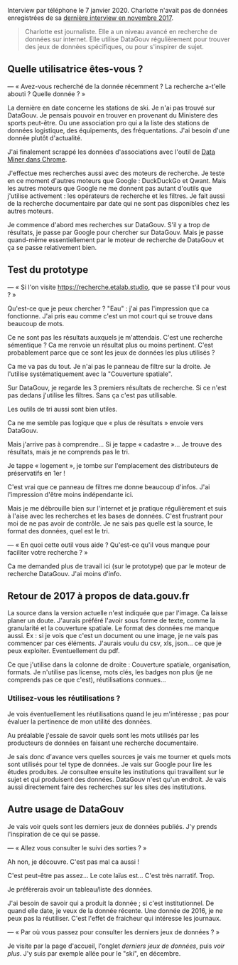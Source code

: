Interview par téléphone le 7 janvier 2020.
Charlotte n'avait pas de données enregistrées de sa [dernière interview en novembre 2017](https://github.com/etalab/user-research/blob/master/interviews/20171011-charlotte/index.md).


> Charlotte est journaliste.
> Elle a un niveau avancé en recherche de données sur internet.
> Elle utilise DataGouv régulièrement pour trouver des jeux de données spécifiques, ou pour s'inspirer de sujet.


## Quelle utilisatrice êtes-vous ?

— « Avez-vous recherché de la donnée récemment ? La recherche a-t'elle abouti ? Quelle donnée ? »

La dernière en date concerne les stations de ski.
Je n'ai pas trouvé sur DataGouv.
Je pensais pouvoir en trouver en provenant du Ministere des sports peut-être.
Ou une association pro qui a la liste des stations de données logistique, des équipements, des fréquentations.
J'ai besoin d'une donnée plutôt d'actualité.

J'ai finalement scrappé les données d'associations avec l'outil de [Data Miner dans Chrome](https://chrome.google.com/webstore/detail/data-scraper-easy-web-scr/nndknepjnldbdbepjfgmncbggmopgden).

J'effectue mes recherches aussi avec des moteurs de recherche.
Je teste en ce moment d'autres moteurs que Google : DuckDuckGo et Qwant.
Mais les autres moteurs que Google ne me donnent pas autant d'outils que j'utilise activement : les opérateurs de recherche et les filtres.
Je fait aussi de la recherche documentaire par date qui ne sont pas disponibles chez les autres moteurs.

Je commence d'abord mes recherches sur DataGouv.
S'il y a trop de résultats, je passe par Google pour chercher sur DataGouv.
Mais je passe quand-même essentiellement par le moteur de recherche de DataGouv et ça se passe relativement bien.


## Test du prototype

— « Si l'on visite https://recherche.etalab.studio, que se passe t'il pour vous ? »

Qu'est-ce que je peux chercher ?
"Eau" : j'ai pas l'impression que ca fonctionne.
J'ai pris eau comme c'est un mot court qui se trouve dans beaucoup de mots.

Ce ne sont pas les résultats auxquels je m'attendais.
C'est une recherche sémentique ?
Ca me renvoie un résultat plus ou moins pertinent.
C'est probablement parce que ce sont les jeux de données les plus utilisés ?

Ca me va pas du tout. Je n'ai pas le panneau de filtre sur la droite. Je l'utilise systématiquement avec la "Couverture spatiale".

Sur DataGouv, je regarde les 3 premiers résultats de recherche. Si ce n'est pas dedans j'utilise les filtres. Sans ça c'est pas utilisable.

Les outils de tri aussi sont bien utiles.

Ca ne me semble pas logique que « plus de résultats » envoie vers DataGouv.

Mais j'arrive pas à comprendre…
Si je tappe « cadastre »… Je trouve des résultats, mais je ne comprends pas le tri.

Je tappe « logement », je tombe sur l'emplacement des distributeurs de préservatifs en 1er !

C'est vrai que ce panneau de filtres me donne beaucoup d'infos. J'ai l'impression d'être moins indépendante ici.

Mais je me débrouille bien sur l'internet et je pratique régulièrement et suis à l'aise avec les recherches et les bases de données.
C'est frustrant pour moi de ne pas avoir de contrôle.
Je ne sais pas quelle est la source, le format des données, quel est le tri.


— « En quoi cette outil vous aide ? Qu'est-ce qu'il vous manque pour faciliter votre recherche ? »

Ca me demanded plus de travail ici (sur le prototype) que par le moteur de recherche DataGouv. J'ai moins d'info.



## Retour de 2017 à propos de data.gouv.fr

La source dans la version actuelle n'est indiquée que par l'image. Ca laisse planer un doute.
J'aurais préféré l'avoir sous forme de texte, comme la granularité et la couverture spatiale.
Le format des données me manque aussi.
Ex : si je vois que c'est un document ou une image, je ne vais pas commencer par ces éléments.
J'aurais voulu du csv, xls, json… ce que je peux exploiter. Eventuellement du pdf.

Ce que j'utilise dans la colonne de droite : Couverture spatiale, organisation, formats.
Je n'utilise pas license, mots clés, les badges non plus (je ne comprends pas ce que c'est), réutilisations connues…

### Utilisez-vous les réutilisations ?

Je vois éventuellement les réutilisations quand le jeu m'intéresse ; pas pour évaluer la pertinence de mon utilité des données.

Au préalable j'essaie de savoir quels sont les mots utilisés par les producteurs de données en faisant une recherche documentaire.

Je sais donc d'avance vers quelles sources je vais me tourner et quels mots sont utilisés pour tel type de données.
Je vais sur Google pour lire les études produites.
Je consultee ensuite les institutions qui travaillent sur le sujet et qui produisent des données.
DataGouv n'est qu'un endroit. Je vais aussi directement faire des recherches sur les sites des institutions.


## Autre usage de DataGouv

Je vais voir quels sont les derniers jeux de données publiés.
J'y prends l'inspiration de ce qui se passe.

— « Allez vous consulter le suivi des sorties ? »

Ah non, je découvre. C'est pas mal ca aussi !

C'est peut-être pas assez…
Le cote laïus est…
C'est très narratif. Trop.

Je préfèrerais avoir un tableau/liste des données.

J'ai besoin de savoir qui a produit la donnée ; si c'est institutionnel.
De quand elle date, je veux de la donnée récente.
Une donnée de 2016, je ne peux pas la réutiliser.
C'est l'effet de fraicheur qui intéresse les journaux.

— « Par où vous passez pour consulter les derniers jeux de données ? »

Je visite par la page d'accueil, l'onglet _derniers jeux de données_, puis _voir plus_.
J'y suis par exemple allée pour le "ski", en décembre.
